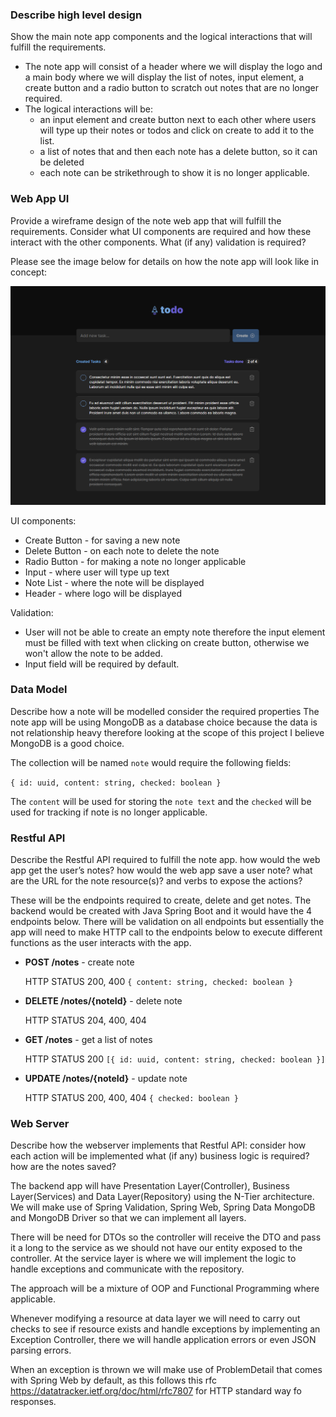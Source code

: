 ### Describe high level design

Show the main note app components and the logical interactions that will fulfill the requirements.

- The note app will consist of a header where we will display the logo and a main body where we will display the list
  of notes, input element, a create button and a radio button to scratch out notes that are no longer required.
- The logical interactions will be:
    - an input element and create button next to each other where users will type up their notes or todos and click on
      create to add it to the list.
    - a list of notes that and then each note has a delete button, so it can be deleted
    - each note can be strikethrough to show it is no longer applicable.

### Web App UI

Provide a wireframe design of the note web app that will fulfill the requirements.
Consider what UI components are required and how these interact with the other components.
What (if any) validation is required?

Please see the image below for details on how the note app will look like in concept:

![note-app.png](note-app.png)

UI components:

- Create Button - for saving a new note
- Delete Button - on each note to delete the note
- Radio Button - for making a note no longer applicable
- Input - where user will type up text
- Note List - where the note will be displayed
- Header - where logo will be displayed

Validation:

- User will not be able to create an empty note therefore the input element must be filled with text when clicking on
  create button, otherwise we won't allow the note to be added.
- Input field will be required by default.

### Data Model

Describe how a note will be modelled consider the required properties
The note app will be using MongoDB as a database choice because the data is not relationship heavy therefore looking at
the scope of this project I believe MongoDB is a good choice.

The collection will be named `note` would require the following fields:

`{
id: uuid,
content: string,
checked: boolean
}`

The `content` will be used for storing the `note text` and the `checked` will be used for tracking if note is no longer
applicable.

### Restful API

Describe the Restful API required to fulfill the note app.
how would the web app get the user’s notes?
how would the web app save a user note?
what are the URL for the note resource(s)?
and verbs to expose the actions?

These will be the endpoints required to create, delete and get notes. The backend would be created with Java Spring Boot
and it would have the 4 endpoints below. There will be validation on all endpoints but essentially the app will need to
make HTTP call to the endpoints below to execute different functions as the user interacts with the app.

- **POST /notes** - create note

  HTTP STATUS 200, 400
  `{
  content: string,
  checked: boolean
  }`
- **DELETE /notes/{noteId}** - delete note

  HTTP STATUS 204, 400, 404

- **GET /notes** - get a list of notes

  HTTP STATUS 200
  `[{
  id: uuid,
  content: string,
  checked: boolean
  }]`
- **UPDATE /notes/{noteId}** - update note

  HTTP STATUS 200, 400, 404
  `{
  checked: boolean
  }`

### Web Server

Describe how the webserver implements that Restful API:
consider how each action will be implemented
what (if any) business logic is required?
how are the notes saved?

The backend app will have Presentation Layer(Controller), Business Layer(Services) and Data Layer(Repository) using the
N-Tier architecture. We will make use of Spring Validation, Spring Web, Spring Data MongoDB and MongoDB Driver so that
we can implement all layers.

There will be need for DTOs so the controller will receive the DTO and pass it a long to the service as we should not
have our entity exposed to the controller. At the service layer is where we will implement the logic to handle
exceptions and communicate with the repository.

The approach will be a mixture of OOP and Functional Programming where applicable.

Whenever modifying a resource at data layer we will need to carry out checks to see if resource exists and handle
exceptions by implementing an Exception Controller, there we will handle application errors or even JSON parsing errors.

When an exception is thrown we will make use of ProblemDetail that comes with Spring Web by default, as this follows
this rfc https://datatracker.ietf.org/doc/html/rfc7807 for HTTP standard way fo responses.